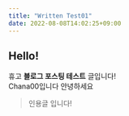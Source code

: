 ```yaml
---
title: "Written Test01"
date: 2022-08-08T14:02:25+09:00
---
```


## Hello!
휴고 **블로그 포스팅 테스트** 글입니다!  
Chana00입니다 안녕하세요


> 인용글 입니다!

